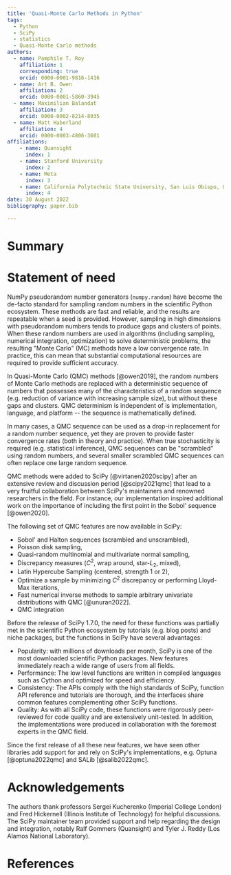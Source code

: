 ```yaml
---
title: 'Quasi-Monte Carlo Methods in Python'
tags:
  - Python
  - SciPy
  - statistics
  - Quasi-Monte Carlo methods
authors:
  - name: Pamphile T. Roy
    affiliation: 1
    corresponding: true
    orcid: 0000-0001-9816-1416
  - name: Art B. Owen
    affiliation: 2
    orcid: 0000-0001-5860-3945
  - name: Maximilian Balandat
    affiliation: 3
    orcid: 0000-0002-8214-8935
  - name: Matt Haberland
    affiliation: 4
    orcid: 0000-0003-4806-3601
affiliations:
    - name: Quansight
      index: 1
    - name: Stanford University
      index: 2
    - name: Meta
      index: 3
    - name: California Polytechnic State University, San Luis Obispo, USA
      index: 4
date: 30 August 2022
bibliography: paper.bib

---
```


# Summary


# Statement of need

NumPy pseudorandom number generators (`numpy.random`) have become the de-facto
standard for sampling random numbers in the scientific Python ecosystem.
These methods are fast and reliable, and the results are repeatable when a
seed is provided. However, sampling in high dimensions with pseudorandom numbers tends to produce
gaps and clusters of points. When these random numbers are used in algorithms
(including sampling, numerical integration, optimization)
to solve deterministic problems, the resulting "Monte Carlo" (MC) methods have a low
convergence rate. In practice, this can mean that substantial computational
resources are required to provide sufficient accuracy.

In Quasi-Monte Carlo (QMC) methods [@owen2019], the random numbers of Monte
Carlo methods are replaced with a deterministic sequence of numbers that
possesses many of the characteristics of a random sequence
(e.g. reduction of variance with increasing sample size), but without these gaps
and clusters. QMC determinism is independent of is implementation,
language, and platform -- the sequence is mathematically defined. 

In many cases, a QMC sequence can be used as a drop-in
replacement for a random number sequence, yet they are proven to provide faster
convergence rates (both in theory and practice).
When true stochasticity is required (e.g. statistical
inference), QMC sequences can be "scrambled" using random numbers, and several smaller scrambled QMC sequences can often replace one large random sequence.

QMC methods were added to SciPy [@virtanen2020scipy] after an extensive review
and discussion period [@scipy2021qmc] that lead to a very fruitful collaboration
between SciPy's maintainers and renowned researchers in the field.
For instance, our implementation inspired additional work on the importance
of including the first point in the Sobol' sequence [@owen2020].

The following set of QMC features are now available in SciPy:

- Sobol' and Halton sequences (scrambled and unscrambled),
- Poisson disk sampling,
- Quasi-random multinomial and multivariate normal sampling,
- Discrepancy measures ($C^2$, wrap around, star-$L_2$, mixed),
- Latin Hypercube Sampling (centered, strength 1 or 2),
- Optimize a sample by minimizing $C^2$ discrepancy or performing Lloyd-Max
  iterations,
- Fast numerical inverse methods to sample arbitrary univariate distributions with QMC [@unuran2022].
- QMC integration

Before the release of SciPy 1.7.0, the need for these functions was partially
met in the scientific Python ecosystem by tutorials (e.g. blog posts)
and niche packages, but the functions in SciPy have several advantages:

- Popularity: with millions of downloads per month, SciPy is one of
  the most downloaded scientific Python packages. New features immediately
  reach a wide range of users from all fields.
- Performance: The low level functions are written in compiled languages such
  as Cython and optimized for speed and efficiency.
- Consistency: The APIs comply with the high standards of SciPy, function API
  reference and tutorials are thorough, and the interfaces share common
  features complementing other SciPy functions.
- Quality: As with all SciPy code, these functions were rigorously
  peer-reviewed for code quality and are extensively unit-tested. In addition,
  the implementations were produced in collaboration with the foremost experts
  in the QMC field.

Since the first release of all these new features, we have seen other libraries
add support for and rely on SciPy's implementations,
e.g. Optuna [@optuna2022qmc] and SALib [@salib2022qmc].

# Acknowledgements

The authors thank professors Sergei Kucherenko (Imperial College London) and
Fred Hickernell (Illinois Institute of Technology) for helpful discussions.
The SciPy maintainer team provided support and help regarding the design and
integration, notably Ralf Gommers (Quansight) and
Tyler J. Reddy (Los Alamos National Laboratory).

# References